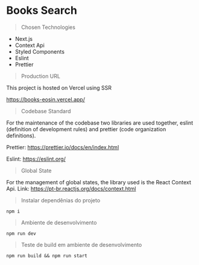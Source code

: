 # Books Search

> Chosen Technologies

- Next.js
- Context Api
- Styled Components
- Eslint
- Prettier

> Production URL

  This project is hosted on Vercel using SSR

  https://books-eosin.vercel.app/

> Codebase Standard

  For the maintenance of the codebase two libraries are used
  together, eslint (definition of development rules) and
  prettier (code organization definitions).

  Prettier: https://prettier.io/docs/en/index.html 

  Eslint: https://eslint.org/


> Global State

  
For the management of global states, the library used
  is the React Context Api.
  Link: https://pt-br.reactjs.org/docs/context.html


> Instalar dependênias do projeto

```
npm i
```


> Ambiente de desenvolvimento

```
npm run dev
```



> Teste de build em ambiente de desenvolvimento

```
npm run build && npm run start
```
